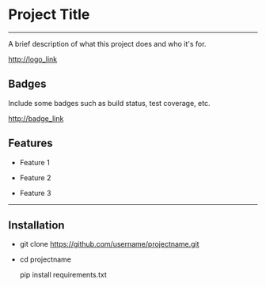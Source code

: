 # Project Title
---
A brief description of what this project does and who it's for.

<http://logo_link>

## Badges

Include some badges such as build status, test coverage, etc.

<http://badge_link>

## Features

- Feature 1

- Feature 2

- Feature 3

---
## Installation

- 	git clone https://github.com/username/projectname.git
- 	 	
	cd projectname
	
	pip install requirements.txt

